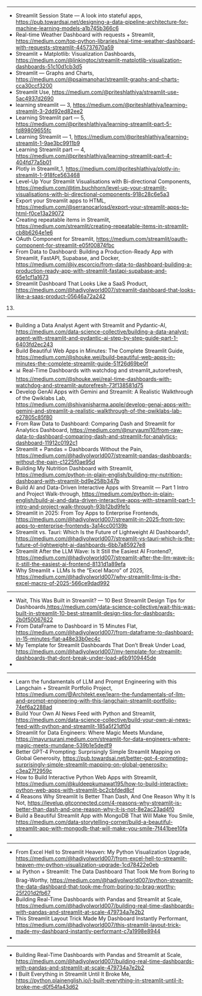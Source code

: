 



---------------------------

- Streamlit Session State — A look into stateful apps, https://pub.towardsai.net/designing-a-data-pipeline-architecture-for-machine-learning-models-a1b745b366c6
- Real-time Weather Dashboard with requests + Streamlit, https://medium.com/top-python-libraries/real-time-weather-dashboard-with-requests-streamlit-445737670a59
- Streamlit + Matplotlib: Visualization Dashboards, https://medium.com/@linkingtoc/streamlit-matplotlib-visualization-dashboards-51c10d1cb3d5
- Streamlit — Graphs and Charts, https://medium.com/@psaimanohar/streamlit-graphs-and-charts-cca30ccf3200
- Streamlit Use, https://medium.com/@priteshlathiya/streamlit-use-5ac4937d2690
- learning streamlit — 3, https://medium.com/@priteshlathiya/learning-streamlit-3-2dd92ed82ee2
- Learning Streamlit part — 5, https://medium.com/@priteshlathiya/learning-streamlit-part-5-fd89809655fc
- Learning Streamlit — 1, https://medium.com/@priteshlathiya/learning-streamlit-1-9ae3bc9911b9
- Learning Streamlit part — 4, https://medium.com/@priteshlathiya/learning-streamlit-part-4-404fd77a5b01
- Plotly in Streamlit_1, https://medium.com/@priteshlathiya/plotly-in-streamlit-1-918fce563468
- Level-Up Your Streamlit Visualisations with Bi-directional Components, https://medium.com/@tim.buchhorn/level-up-your-streamlit-visualisations-with-bi-directional-components-918c28c6e5a3
- Export your Streamlit apps to HTML, https://medium.com/@serranocarlosd/export-your-streamlit-apps-to-html-f0ce13a29072
- Creating repeatable items in Streamlit, https://medium.com/streamlit/creating-repeatable-items-in-streamlit-cb8b6264e1e6
- OAuth Component for Streamlit, https://medium.com/streamlit/oauth-component-for-streamlit-e05f00874fbc
- From Data to Dashboard: Building a Production-Ready App with Streamlit, FastAPI, Supabase, and Docker, https://medium.com/@jv.escorcio/from-data-to-dashboard-building-a-production-ready-app-with-streamlit-fastapi-supabase-and-65e1cf1a1673
- Streamlit Dashboard That Looks Like a SaaS Product, https://medium.com/@hadiyolworld007/streamlit-dashboard-that-looks-like-a-saas-product-05646a72a242
13) 

--------------------------------

- Building a Data Analyst Agent with Streamlit and Pydantic-AI, https://medium.com/data-science-collective/building-a-data-analyst-agent-with-streamlit-and-pydantic-ai-step-by-step-guide-part-1-6403fd2ec243
- Build Beautiful Web Apps in Minutes: The Complete Streamlit Guide, https://medium.com/@shouke.wei/build-beautiful-web-apps-in-minutes-the-complete-streamlit-guide-51f26d69be0f
- 📊 Real-Time Dashboards with watchdog and streamlit_autorefresh, https://medium.com/@shouke.wei/real-time-dashboards-with-watchdog-and-streamlit-autorefresh-73f138581d75
- Develop GenAI Apps with Gemini and Streamlit: A Realistic Walkthrough of the Qwiklabs Lab, https://medium.com/@shivanisharma.apple/develop-genai-apps-with-gemini-and-streamlit-a-realistic-walkthrough-of-the-qwiklabs-lab-e27805c85f80
- From Raw Data to Dashboard: Comparing Dash and Streamlit for Analytics Dashboard, https://medium.com/@nuryaumi10/from-raw-data-to-dashboard-comparing-dash-and-streamlit-for-analytics-dashboard-11912c0192c1
- Streamlit + Pandas = Dashboards Without the Pain, https://medium.com/@hadiyolworld007/streamlit-pandas-dashboards-without-the-pain-c1225f0ae95d
- Building My Nutrition Dashboard with Streamlit, https://medium.com/python-in-plain-english/building-my-nutrition-dashboard-with-streamlit-bd9e258b347b
- Build AI and Data-Driven Interactive Apps with Streamlit — Part 1 Intro and Project Walk-through, https://medium.com/python-in-plain-english/build-ai-and-data-driven-interactive-apps-with-streamlit-part-1-intro-and-project-walk-through-93b12bd9fe1c
- Streamlit in 2025: From Toy Apps to Enterprise Frontends, https://medium.com/@hadiyolworld007/streamlit-in-2025-from-toy-apps-to-enterprise-frontends-3a14cc00139b
- Streamlit vs. Tauri: Which Is the Future of Lightweight AI Dashboards?, https://medium.com/@hadiyolworld007/streamlit-vs-tauri-which-is-the-future-of-lightweight-ai-dashboards-6bb7a85927e8
- Streamlit After the LLM Wave: Is It Still the Easiest AI Frontend?, https://medium.com/@hadiyolworld007/streamlit-after-the-llm-wave-is-it-still-the-easiest-ai-frontend-8131d1a89efa
- Why Streamlit + LLMs Is the “Excel Macro” of 2025, https://medium.com/@hadiyolworld007/why-streamlit-llms-is-the-excel-macro-of-2025-566ce9dad992

------------------------------------------------------------


- Wait, This Was Built in Streamlit? — 10 Best Streamlit Design Tips for Dashboards,https://medium.com/data-science-collective/wait-this-was-built-in-streamlit-10-best-streamlit-design-tips-for-dashboards-2b0f50067622
- From DataFrame to Dashboard in 15 Minutes Flat, https://medium.com/@hadiyolworld007/from-dataframe-to-dashboard-in-15-minutes-flat-a48e33b0ec4c
- My Template for Streamlit Dashboards That Don’t Break Under Load, https://medium.com/@hadiyolworld007/my-template-for-streamlit-dashboards-that-dont-break-under-load-a6b9109445de
- 

------------------------------------------------------------------------------------------------------------------------

- Learn the fundamentals of LLM and Prompt Engineering with this Langchain + Streamlit Portfolio Project, https://medium.com/@Architekt.exe/learn-the-fundamentals-of-llm-and-prompt-engineering-with-this-langchain-streamlit-portfolio-74ef6a2288ad
- Build Your Own AI News Feed with Python and Streamlit, https://medium.com/data-science-collective/build-your-own-ai-news-feed-with-python-and-streamlit-185a5f21df0d
- Streamlit for Data Engineers: Where Magic Meets Mundane, https://mayursurani.medium.com/streamlit-for-data-engineers-where-magic-meets-mundane-539b1e5dedf9
- Better GPT-4 Prompting: Surprisingly Simple Streamlit Mapping on Global Generosity, https://pub.towardsai.net/better-gpt-4-prompting-surprisingly-simple-streamlit-mapping-on-global-generosity-c3ea27f2959c
- How to Build Interactive Python Web Apps with Streamlit, https://medium.com/@kuldeepkumawat195/how-to-build-interactive-python-web-apps-with-streamlit-bc2cbfded8cf
- 4 Reasons Why Streamlit Is Better Than Dash, And One Reason Why It Is Not, https://levelup.gitconnected.com/4-reasons-why-streamlit-is-better-than-dash-and-one-reason-why-it-is-not-8e2ac23ad4f0
- Build a Beautiful Streamlit App with MongoDB That Will Make You Smile, https://medium.com/data-storytelling-corner/build-a-beautiful-streamlit-app-with-mongodb-that-will-make-you-smile-7f441bee10fa
- 
----------------------------------------------------------------------

- From Excel Hell to Streamlit Heaven: My Python Visualization Upgrade, https://medium.com/@hadiyolworld007/from-excel-hell-to-streamlit-heaven-my-python-visualization-upgrade-1cd78422e0eb
- 📊 Python + Streamlit: The Data Dashboard That Took Me from Boring to Brag-Worthy, https://medium.com/@hadiyolworld007/python-streamlit-the-data-dashboard-that-took-me-from-boring-to-brag-worthy-25f201d2fb67
- Building Real-Time Dashboards with Pandas and Streamlit at Scale, https://medium.com/@hadiyolworld007/building-real-time-dashboards-with-pandas-and-streamlit-at-scale-479734a7e2b2
- This Streamlit Layout Trick Made My Dashboard Instantly Performant, https://medium.com/@hadiyolworld007/this-streamlit-layout-trick-made-my-dashboard-instantly-performant-c7a1998e8944
- 

  
--------------------------------------------

- Building Real-Time Dashboards with Pandas and Streamlit at Scale,  https://medium.com/@hadiyolworld007/building-real-time-dashboards-with-pandas-and-streamlit-at-scale-479734a7e2b2
- I Built Everything in Streamlit Until It Broke Me, https://python.plainenglish.io/i-built-everything-in-streamlit-until-it-broke-me-d0f54fa43d62
